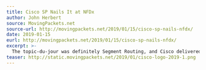 ```yaml
---
title: Cisco SP Nails It at NFDx
author: John Herbert
source: MovingPackets.net
source-url: http://movingpackets.net/2019/01/15/cisco-sp-nails-nfdx/
date: 2019-01-15
eurl: http://movingpackets.net/2019/01/15/cisco-sp-nails-nfdx/
excerpt: >-
  The topic-du-jour was definitely Segment Routing, and Cisco delivered great presentations on both SR-TE (Segment Routing – Tunnel Engineering) with SR Flexible Algorithm, and SRv6 (Segment Routing for IPv6).
teaser: http://static.movingpackets.net/2019/01/cisco-logo-2019-1.png
---
```

